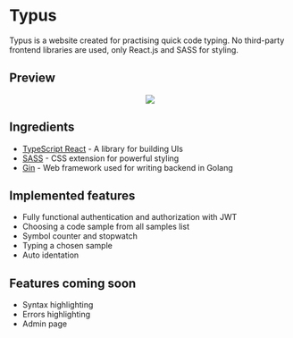 # Typus

Typus is a website created for practising quick code typing. No third-party frontend libraries are used, only React.js and SASS for styling.

## Preview

<p align="center">
    <image src="./typus_frontend/public/example.png" />
</p>

## Ingredients

- [TypeScript React](https://reactjs.org/) - A library for building UIs
- [SASS](https://sass-lang.com/) - CSS extension for powerful styling
- [Gin](https://gin-gonic.com/) - Web framework used for writing backend in Golang

## Implemented features

- Fully functional authentication and authorization with JWT
- Choosing a code sample from all samples list
- Symbol counter and stopwatch
- Typing a chosen sample 
- Auto identation

## Features coming soon

- Syntax highlighting
- Errors highlighting
- Admin page

